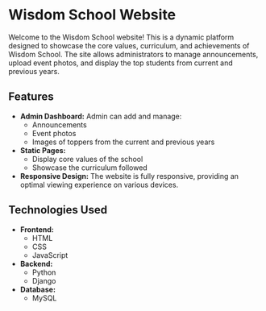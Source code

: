 # Wisdom School Website

Welcome to the Wisdom School website! This is a dynamic platform designed to showcase the core values, curriculum, and achievements of Wisdom School. The site allows administrators to manage announcements, upload event photos, and display the top students from current and previous years.

## Features
- **Admin Dashboard:** Admin can add and manage:
  - Announcements
  - Event photos
  - Images of toppers from the current and previous years
- **Static Pages:**
  - Display core values of the school
  - Showcase the curriculum followed
- **Responsive Design:** The website is fully responsive, providing an optimal viewing experience on various devices.

## Technologies Used
- **Frontend:**
  - HTML
  - CSS
  - JavaScript
- **Backend:**
  - Python
  - Django
- **Database:**
  - MySQL


